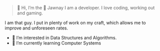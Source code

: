 > 👋 Hi, I’m the 🐐 Jawnay
I am a developer. I love coding, working out and gaming.

I am that guy. I put in plenty of work on my craft, which allows me to improve and unforeseen rates.

- 👀 I’m interested in Data Structures and Algorithms.
- 🌱 I’m currently learning Computer Systems


<!---
Jawnay/Jawnay is a ✨ special ✨ repository because its `README.md` (this file) appears on your GitHub profile.
You can click the Preview link to take a look at your changes.
--->




